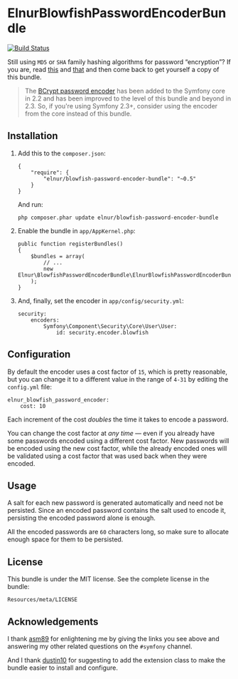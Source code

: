 ElnurBlowfishPasswordEncoderBundle
==================================

[![Build Status](https://secure.travis-ci.org/elnur/ElnurBlowfishPasswordEncoderBundle.png)](http://travis-ci.org/elnur/ElnurBlowfishPasswordEncoderBundle)

Still using `MD5` or `SHA` family hashing algorithms for password “encryption”?
If you are, read [this](http://codahale.com/how-to-safely-store-a-password) and
[that](http://yorickpeterse.com/articles/use-bcrypt-fool) and then come back to
get yourself a copy of this bundle.

> The [BCrypt password encoder][1] has been added to the Symfony core in 2.2 and has been improved to the level of this
bundle and beyond in 2.3. So, if you're using Symfony 2.3+, consider using the encoder from the core instead of this
bundle.

Installation
------------

1.  Add this to the `composer.json`:

        {
            "require": {
                "elnur/blowfish-password-encoder-bundle": "~0.5"
            }
        }

    And run:

        php composer.phar update elnur/blowfish-password-encoder-bundle

2.  Enable the bundle in `app/AppKernel.php`:

        public function registerBundles()
        {
            $bundles = array(
                // ...
                new Elnur\BlowfishPasswordEncoderBundle\ElnurBlowfishPasswordEncoderBundle(),
            );
        }

3.  And, finally, set the encoder in `app/config/security.yml`:

        security:
            encoders:
                Symfony\Component\Security\Core\User\User:
                    id: security.encoder.blowfish

Configuration
-------------

By default the encoder uses a cost factor of `15`, which is pretty reasonable,
but you can change it to a different value in the range of `4-31` by editing
the `config.yml` file:

    elnur_blowfish_password_encoder:
        cost: 10

Each increment of the cost *doubles* the time it takes to encode a password.

You can change the cost factor at *any time* — even if you already have some
passwords encoded using a different cost factor. New passwords will be encoded
using the new cost factor, while the already encoded ones will be validated
using a cost factor that was used back when they were encoded.

Usage
-----

A salt for each new password is generated automatically and need not be
persisted. Since an encoded password contains the salt used to encode it,
persisting the encoded password alone is enough.

All the encoded passwords are `60` characters long, so make sure to allocate
enough space for them to be persisted.

License
-------

This bundle is under the MIT license. See the complete license in the bundle:

    Resources/meta/LICENSE

Acknowledgements
----------------

I thank [asm89](https://github.com/asm89) for enlightening me by giving the
links you see above and answering my other related questions on the `#symfony`
channel.

And I thank [dustin10](https://github.com/dustin10) for suggesting to add the
extension class to make the bundle easier to install and configure.

[1]: http://symfony.com/doc/current/reference/configuration/security.html#using-the-bcrypt-password-encoder
